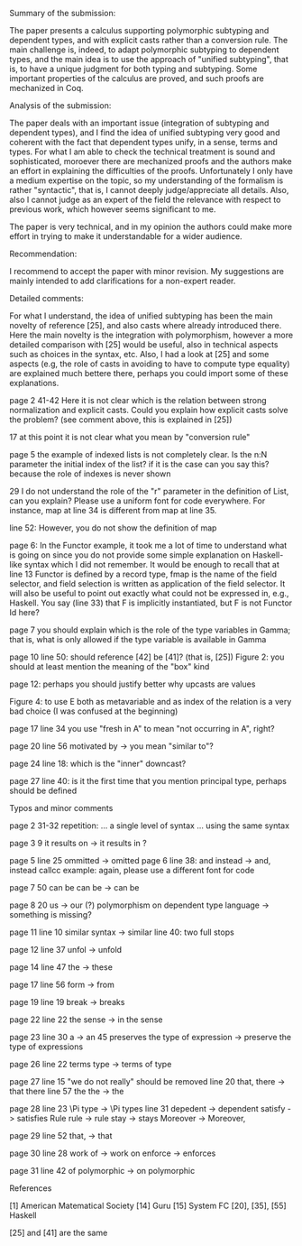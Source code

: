Summary of the submission:

The paper presents a calculus supporting polymorphic subtyping and
dependent types, and with explicit casts rather than a conversion
rule. The main challenge is, indeed, to adapt polymorphic subtyping to
dependent types, and the main idea is to use the approach of "unified
subtyping", that is, to have a unique judgment for both typing and
subtyping. Some important properties of the calculus are proved, and
such proofs are mechanized in Coq.

Analysis of the submission:

The paper deals with an important issue (integration of subtyping and
dependent types), and I find the idea of unified subtyping very good
and coherent with the fact that dependent types unify, in a sense,
terms and types. For what I am able to check the technical treatment
is sound and sophisticated, moroever there are mechanized proofs and
the authors make an effort in explaining the difficulties of the
proofs.  Unfortunately I only have a medium expertise on the topic, so
my understanding of the formalism is rather "syntactic", that is, I
cannot deeply judge/appreciate all details. Also, also I cannot judge
as an expert of the field the relevance with respect to previous work,
which however seems significant to me.

The paper is very technical, and in my opinion the authors could make
more effort in trying to make it understandable for a wider audience.

Recommendation:

I recommend to accept the paper with minor revision. My suggestions
are mainly intended to add clarifications for a non-expert reader.

Detailed comments:

For what I understand, the idea of unified subtyping has been the main
novelty of reference [25], and also casts where already introduced
there. Here the main novelty is the integration with polymorphism,
however a more detailed comparison with [25] would be useful, also in
technical aspects such as choices in the syntax, etc. Also, I had a
look at [25] and some aspects (e.g, the role of casts in avoiding to
have to compute type equality) are explained much bettere there,
perhaps you could import some of these explanations.

page 2 41-42 Here it is not clear which is the relation between strong
normalization and explicit casts. Could you explain how explicit casts
solve the problem? (see comment above, this is explained in [25])

17 at this point it is not clear what you mean by "conversion rule"

page 5
the example of indexed lists is not completely clear. Is the n:N
parameter the initial index of the list? if it is the case can you say
this? because the role of indexes is never shown

29 I do not
understand the role of the "r" parameter in the definition of List,
can you explain?  Please use a uniform font for code everywhere. For
instance, map at line 34 is different from map at line 35.

line 52: However, you do not show the definition of map

page 6:
In the Functor example, it took me a lot of time to understand what is
going on since you do not provide some simple explanation on
Haskell-like syntax which I did not remember. It would be enough to
recall that at line 13 Functor is defined by a record type, fmap is
the name of the field selector, and field selection is written as
application of the field selector.  It will also be useful to point
out exactly what could not be expressed in, e.g., Haskell.  You say
(line 33) that F is implicitly instantiated, but F is not Functor Id
here?

page 7 you should explain which is the role of the type variables in Gamma;
that is, what is only allowed if the type variable is available in
Gamma

page 10 line 50: should reference [42] be [41]? (that is, [25])
Figure 2: you should at least mention the meaning of the "box" kind

page 12: perhaps you should justify better why upcasts are values

Figure 4: to use E both as metavariable and as index of the relation is a very
bad choice (I was confused at the beginning)

page 17 line 34 you use "fresh in A" to mean "not occurring in A", right?

page 20 line 56 motivated by -> you mean "similar to"?

page 24 line 18: which is the "inner" downcast?

page 27 line 40: is it the first time that you mention principal type, perhaps should be defined

Typos and minor comments

page 2 31-32 repetition: ... a single level of syntax ... using the same syntax

page 3 9 it results on -> it results in ?

page 5 line 25 ommitted -> omitted
page 6 line 38: and instead -> and, instead
callcc example: again, please use a different font for code

page 7 50 can be can be -> can be

page 8
20 us -> our (?)
polymorphism on dependent type language -> something is missing?

page 11 line 10 similar syntax -> similar
line 40: two full stops

page 12 line 37 unfol -> unfold

page 14 line 47 the -> these

page 17 line 56 form -> from

page 19 line 19 break -> breaks

page 22 line 22 the sense -> in the sense

page 23 line 30 a -> an
45 preserves the type of expression -> preserve the type of expressions

page 26 line 22 terms type -> terms of type

page 27 line 15 "we do not really" should be removed
line 20 that, there -> that there
line 57 the the -> the

page 28 line 23 \Pi type -> \Pi types
line 31 depedent -> dependent
satisfy -> satisfies
Rule rule -> rule
stay -> stays
Moreover -> Moreover,

page 29 line 52 that, -> that

page 30 line 28 work of -> work on
enforce -> enforces

page 31 line 42 of polymorphic -> on polymorphic

References

 [1] American Matematical Society
 [14] Guru
 [15] System FC
 [20], [35], [55] Haskell

  [25] and [41] are the same
